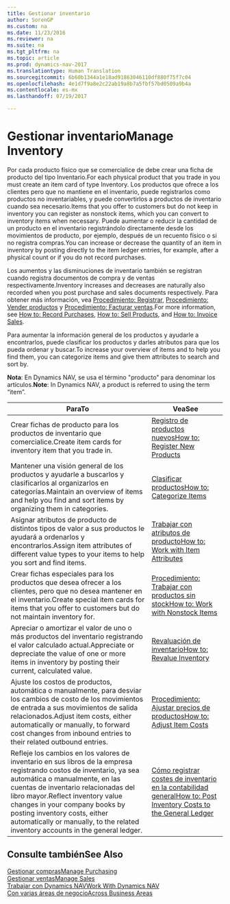 ```yaml
---
title: Gestionar inventario
author: SorenGP
ms.custom: na
ms.date: 11/23/2016
ms.reviewer: na
ms.suite: na
ms.tgt_pltfrm: na
ms.topic: article
ms.prod: dynamics-nav-2017
ms.translationtype: Human Translation
ms.sourcegitcommit: 6b60b1344a1e18ad91863046110df880f75f7c04
ms.openlocfilehash: 4e1d7f9a8e2c22ab19a8b7a5fbf57bd0509a9b4a
ms.contentlocale: es-mx
ms.lasthandoff: 07/19/2017

---
```


# <a name="manage-inventory"></a><span data-ttu-id="f6442-102">Gestionar inventario</span><span class="sxs-lookup"><span data-stu-id="f6442-102">Manage Inventory</span></span>
<span data-ttu-id="f6442-103">Por cada producto físico que se comercialice de debe crear una ficha de producto del tipo Inventario.</span><span class="sxs-lookup"><span data-stu-id="f6442-103">For each physical product that you trade in you must create an item card of type Inventory.</span></span> <span data-ttu-id="f6442-104">Los productos que ofrece a los clientes pero que no mantiene en el inventario, puede registrarlos como productos no inventariables, y puede convertirlos a productos de inventario cuando sea necesario.</span><span class="sxs-lookup"><span data-stu-id="f6442-104">Items that you offer to customers but do not keep in inventory you can register as nonstock items, which you can convert to inventory items when necessary.</span></span> <span data-ttu-id="f6442-105">Puede aumentar o reducir la cantidad de un producto en el inventario registrándolo directamente desde los movimientos de producto, por ejemplo, después de un recuento físico o si no registra compras.</span><span class="sxs-lookup"><span data-stu-id="f6442-105">You can increase or decrease the quantity of an item in inventory by posting directly to the item ledger entries, for example, after a physical count or if you do not record purchases.</span></span>

<span data-ttu-id="f6442-106">Los aumentos y las disminuciones de inventario también se registran cuando registra documentos de compra y de ventas respectivamente.</span><span class="sxs-lookup"><span data-stu-id="f6442-106">Inventory increases and decreases are naturally also recorded when you post purchase and sales documents respectively.</span></span> <span data-ttu-id="f6442-107">Para obtener más información, vea [Procedimiento: Registrar](purchasing-how-record-purchases.md), [Procedimiento: Vender productos](sales-how-sell-products.md) y [Procedimiento: Facturar ventas](sales-how-invoice-sales.md).</span><span class="sxs-lookup"><span data-stu-id="f6442-107">For more information, see [How to: Record Purchases](purchasing-how-record-purchases.md), [How to: Sell Products](sales-how-sell-products.md), and [How to: Invoice Sales](sales-how-invoice-sales.md).</span></span>

<span data-ttu-id="f6442-108">Para aumentar la información general de los productos y ayudarle a encontrarlos, puede clasificar los productos y darles atributos para que los pueda ordenar y buscar.</span><span class="sxs-lookup"><span data-stu-id="f6442-108">To increase your overview of items and to help you find them, you can categorize items and give them attributes to search and sort by.</span></span>   

<span data-ttu-id="f6442-109">**Nota**: En Dynamics NAV, se usa el término "producto" para denominar los artículos.</span><span class="sxs-lookup"><span data-stu-id="f6442-109">**Note**: In Dynamics NAV, a product is referred to using the term “item”.</span></span>

|<span data-ttu-id="f6442-110">Para</span><span class="sxs-lookup"><span data-stu-id="f6442-110">To</span></span> |<span data-ttu-id="f6442-111">Vea</span><span class="sxs-lookup"><span data-stu-id="f6442-111">See</span></span> |
|---|----|
|<span data-ttu-id="f6442-112">Crear fichas de producto para los productos de inventario que comercialice.</span><span class="sxs-lookup"><span data-stu-id="f6442-112">Create item cards for inventory item that you trade in.</span></span>|[<span data-ttu-id="f6442-113">Registro de productos nuevos</span><span class="sxs-lookup"><span data-stu-id="f6442-113">How to: Register New Products</span></span>](inventory-how-register-new-products.md)|
|<span data-ttu-id="f6442-114">Mantener una visión general de los productos y ayudarle a buscarlos y clasificarlos al organizarlos en categorías.</span><span class="sxs-lookup"><span data-stu-id="f6442-114">Maintain an overview of items and help you find and sort items by organizing them in categories.</span></span>|[<span data-ttu-id="f6442-115">Clasificar productos</span><span class="sxs-lookup"><span data-stu-id="f6442-115">How to: Categorize Items</span></span>](inventory-how-categorize-items.md)|  
|<span data-ttu-id="f6442-116">Asignar atributos de producto de distintos tipos de valor a sus productos le ayudará a ordenarlos y encontrarlos.</span><span class="sxs-lookup"><span data-stu-id="f6442-116">Assign item attributes of different value types to your items to help you sort and find items.</span></span>|[<span data-ttu-id="f6442-117">Trabajar con atributos de producto</span><span class="sxs-lookup"><span data-stu-id="f6442-117">How to: Work with Item Attributes</span></span>](inventory-how-work-item-attributes.md)|
|<span data-ttu-id="f6442-118">Crear fichas especiales para los productos que desea ofrecer a los clientes, pero que no desea mantener en el inventario.</span><span class="sxs-lookup"><span data-stu-id="f6442-118">Create special item cards for items that you offer to customers but do not maintain inventory for.</span></span>|[<span data-ttu-id="f6442-119">Procedimiento: Trabajar con productos sin stock</span><span class="sxs-lookup"><span data-stu-id="f6442-119">How to: Work with Nonstock Items</span></span>](inventory-how-work-nonstock-items.md)|
|<span data-ttu-id="f6442-120">Apreciar o amortizar el valor de uno o más productos del inventario registrando el valor calculado actual.</span><span class="sxs-lookup"><span data-stu-id="f6442-120">Appreciate or depreciate the value of one or more items in inventory by posting their current, calculated value.</span></span>|[<span data-ttu-id="f6442-121">Revaluación de inventario</span><span class="sxs-lookup"><span data-stu-id="f6442-121">How to: Revalue Inventory</span></span>](inventory-how-revalue-inventory.md)|
|<span data-ttu-id="f6442-122">Ajuste los costos de productos, automática o manualmente, para desviar los cambios de costo de los movimientos de entrada a sus movimientos de salida relacionados.</span><span class="sxs-lookup"><span data-stu-id="f6442-122">Adjust item costs, either automatically or manually, to forward cost changes from inbound entries to their related outbound entries.</span></span>|[<span data-ttu-id="f6442-123">Procedimiento: Ajustar precios de productos</span><span class="sxs-lookup"><span data-stu-id="f6442-123">How to: Adjust Item Costs</span></span>](inventory-how-adjust-item-costs.md)|
|<span data-ttu-id="f6442-124">Refleje los cambios en los valores de inventario en sus libros de la empresa registrando costos de inventario, ya sea automática o manualmente, en las cuentas de inventario relacionadas del libro mayor.</span><span class="sxs-lookup"><span data-stu-id="f6442-124">Reflect inventory value changes in your company books by posting inventory costs, either automatically or manually, to the related inventory accounts in the general ledger.</span></span>|[<span data-ttu-id="f6442-125">Cómo registrar costes de inventario en la contabilidad general</span><span class="sxs-lookup"><span data-stu-id="f6442-125">How to: Post Inventory Costs to the General Ledger</span></span>](inventory-how-post-inventory-cost-gl.md)|

## <a name="see-also"></a><span data-ttu-id="f6442-126">Consulte también</span><span class="sxs-lookup"><span data-stu-id="f6442-126">See Also</span></span>  
[<span data-ttu-id="f6442-127">Gestionar compras</span><span class="sxs-lookup"><span data-stu-id="f6442-127">Manage Purchasing</span></span>](purchasing-manage-purchasing.md)  
[<span data-ttu-id="f6442-128">Gestionar ventas</span><span class="sxs-lookup"><span data-stu-id="f6442-128">Manage Sales</span></span>](sales-manage-sales.md)  
[<span data-ttu-id="f6442-129">Trabajar con Dynamics NAV</span><span class="sxs-lookup"><span data-stu-id="f6442-129">Work With Dynamics NAV</span></span>](ui-work-product.md)  
[<span data-ttu-id="f6442-130">Con varias áreas de negocio</span><span class="sxs-lookup"><span data-stu-id="f6442-130">Across Business Areas</span></span>](ui-across-business-areas.md)

